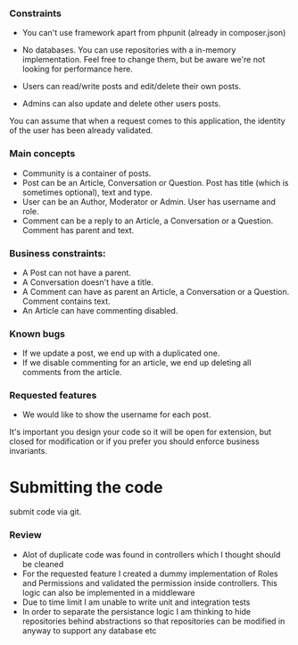 
### Constraints

- You can't use framework apart from phpunit (already in composer.json)
- No databases. You can use repositories with a in-memory implementation.
  Feel free to change them, but be aware we're not looking for performance here.

- Users can read/write posts and edit/delete their own posts.
- Admins can also update and delete other users posts.

You can assume that when a request comes to this application, the identity of
the user has been already validated.

### Main concepts

- Community is a container of posts.
- Post can be an Article, Conversation or Question.
  Post has title (which is sometimes optional), text and type.
- User can be an Author, Moderator or Admin.
  User has username and role.
- Comment can be a reply to an Article, a Conversation or a Question.
  Comment has parent and text.

### Business constraints:

- A Post can not have a parent.
- A Conversation doesn't have a title.
- A Comment can have as parent an Article, a Conversation or a Question. Comment contains text.
- An Article can have commenting disabled.

### Known bugs

- If we update a post, we end up with a duplicated one.
- If we disable commenting for an article, we end up deleting all comments from the article.

### Requested features

- We would like to show the username for each post.

It's important you design your
code so it will be open for extension, but closed for modification or if you
prefer you should enforce business invariants.

# Submitting the code
 submit code via git.


### Review
- Alot of duplicate code was found in controllers which I thought should be cleaned
- For the requested feature I created a dummy implementation of Roles and Permissions and validated the permission inside controllers. This logic can also be implemented in a middleware
- Due to time limit I am unable to write unit and integration tests
- In order to separate the persistance logic I am thinking to hide repositories behind abstractions so that repositories can be modified in anyway to support any database etc